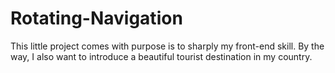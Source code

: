 # Rotating-Navigation
This little project comes with purpose is to sharply my front-end skill. By the way, I also want to introduce a beautiful tourist destination in my country.
